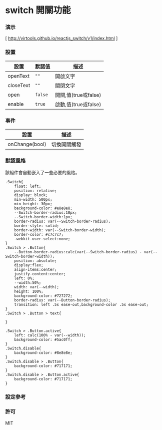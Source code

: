 switch 開關功能
=========================
### 演示
[ http://virtools.github.io/reactjs_switch/v1/index.html ]
### 設置
|設置|默認值|描述|
|---|---|---|
|openText|`""`|開啟文字|
|closeText|`""`|關閉文字|
|open|`false`|開關,值(true或false)|
|enable|`true`|啟動,值(true或false)|
### 事件
|設置|描述|
|---|---|
|onChange(bool)|切換開關觸發|
### 默認風格
該組件會自動嵌入了一些必要的風格。

    .Switch{
        float: left;
        position: relative;
        display: block;
        min-width: 500px;
        min-height: 30px;
        background-color: #e8e8e8;
        --Switch-border-radius:10px;
        --Switch-border-width:1px;
        border-radius: var(--Switch-border-radius);
        border-style: solid;
        border-width: var(--Switch-border-width);
        border-color: #c7c7c7;
        -webkit-user-select:none;
    }
    .Switch > .Button{
        --Button-border-radius:calc(var(--Switch-border-radius) - var(--Switch-border-width));
        position: absolute;    
        display:flex;
        align-items:center;
        justify-content:center;    
        left: 0%;
        --width:50%;
        width: var(--width);
        height: 100%;
        background-color: #727272;
        border-radius: var(--Button-border-radius);
        transition: left .5s ease-out,background-color .5s ease-out;
    }
    .Switch > .Button > text{

    }

    .Switch > .Button.active{
        left: calc(100% - var(--width));
        background-color: #5ac0ff;
    }
    .Switch.disable{
        background-color: #8e8e8e;
    }
    .Switch.disable > .Button{
        background-color: #717171;
    }
    .Switch.disable > .Button.active{
        background-color: #717171;
    }

### 設定參考

    

### 許可

MIT
